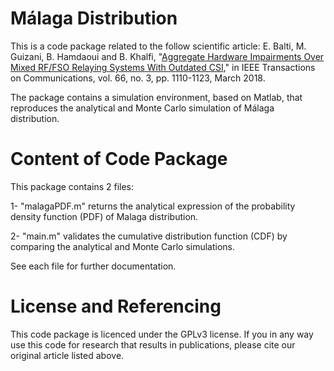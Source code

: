 # Málaga Distribution
This is a code package related to the follow scientific article:
E. Balti, M. Guizani, B. Hamdaoui and B. Khalfi, "[Aggregate Hardware Impairments Over Mixed RF/FSO Relaying Systems With Outdated CSI](https://ieeexplore.ieee.org/document/8118139)," in IEEE Transactions on Communications, vol. 66, no. 3, pp. 1110-1123, March 2018.

The package contains a simulation environment, based on Matlab, that reproduces the analytical and Monte Carlo simulation of Málaga distribution.

# Content of Code Package
This package contains 2 files: 

1- "malagaPDF.m" returns the analytical expression of the probability density function (PDF) of Malaga distribution.

2- "main.m" validates the cumulative distribution function (CDF) by comparing the analytical and Monte Carlo simulations.

See each file for further documentation.

# License and Referencing
This code package is licenced under the GPLv3 license. If you in any way use this code for research that results in publications, please cite our original article listed above.
